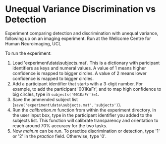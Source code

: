 # Unequal Variance Discrimination vs Detection

Experiment comparing detection and discrimination with unequal variance, following up on an imaging experiment.
Run at the Wellcome Centre for Human Neuroimaging, UCL

To run the experiment:

1. Load 'experiment\data\subjects.mat'. This is a dictionary with paricipant identifiers as keys and numeral values. A value of 1 means higher confidence is mapped to bigger circles. A value of 2 means lower confidence is mapped to bigger circles.
2. Add a participant identifier that starts with a 3-digit number. For example, to add the participant '001KaFr', and to map high confidence to big circles, type in `subjects('001KaFr')=1`. 
3. Save the ammended subject list (`save('experiment\data\subjects.mat','subjects')`).
4. Run the _calibration.m_ function from within the experiment directory. In the user input box, type in the participant identifier you added to the subjects list. This function will calibrate transparency and orientation to reach around 70% accuracy for the two tasks.
5. Now _main.m_ can be run. To practice discrimination or detection, type '1' or '2' in the _practice_ field. Otherwise, type '0'.
